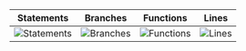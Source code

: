 | Statements                                                                      | Branches                                                               | Functions                                                                | Lines                                                                 |
| ------------------------------------------------------------------------------- | ---------------------------------------------------------------------- | ------------------------------------------------------------------------ | --------------------------------------------------------------------- |
| ![Statements](https://img.shields.io/badge/statements-91.53%25-brightgreen.svg) | ![Branches](https://img.shields.io/badge/branches-83.33%25-yellow.svg) | ![Functions](https://img.shields.io/badge/functions-83.33%25-yellow.svg) | ![Lines](https://img.shields.io/badge/lines-92.26%25-brightgreen.svg) |
